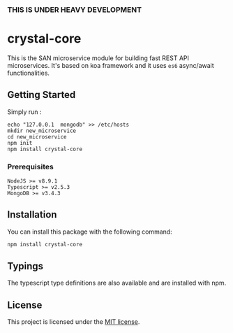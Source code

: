 ### THIS IS UNDER HEAVY DEVELOPMENT

# crystal-core

This is the SAN microservice module for building fast REST API microservices. It's based on koa framework and it uses `es6` async/await functionalities.

## Getting Started

Simply run :

```
echo "127.0.0.1  mongodb" >> /etc/hosts
mkdir new_microservice
cd new_microservice
npm init
npm install crystal-core
```


### Prerequisites

```
NodeJS >= v8.9.1
Typescript >= v2.5.3
MongoDB >= v3.4.3
```

## Installation

You can install this package with the following command:

```sh
npm install crystal-core
```


## Typings

The typescript type definitions are also available and are installed with npm.

## License
This project is licensed under the [MIT license](https://github.com/karimivahid/crystal-core/blob/master/LICENSE).
